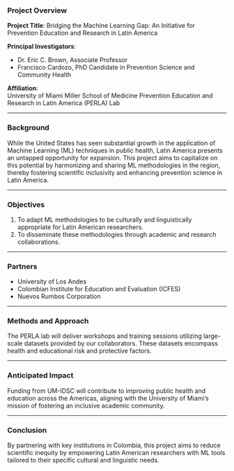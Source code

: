 ### Project Overview
**Project Title**: Bridging the Machine Learning Gap: An Initiative for Prevention Education and Research in Latin America

**Principal Investigators**:  
- Dr. Eric C. Brown, Associate Professor
- Francisco Cardozo, PhD Candidate in Prevention Science and Community Health

**Affiliation**:  
University of Miami
Miller School of Medicine
Prevention Education and Research in Latin America (PERLA) Lab

---

### Background

While the United States has seen substantial growth in the application of Machine Learning (ML) techniques in public health, Latin America presents an untapped opportunity for expansion. This project aims to capitalize on this potential by harmonizing and sharing ML methodologies in the region, thereby fostering scientific inclusivity and enhancing prevention science in Latin America.

---

### Objectives

1. To adapt ML methodologies to be culturally and linguistically appropriate for Latin American researchers.
2. To disseminate these methodologies through academic and research collaborations.

---

### Partners

- University of Los Andes
- Colombian Institute for Education and Evaluation (ICFES)
- Nuevos Rumbos Corporation

---

### Methods and Approach

The PERLA lab will deliver workshops and training sessions utilizing large-scale datasets provided by our collaborators. These datasets encompass health and educational risk and protective factors.

---

### Anticipated Impact

Funding from UM-IDSC will contribute to improving public health and education across the Americas, aligning with the University of Miami’s mission of fostering an inclusive academic community.

---

### Conclusion

By partnering with key institutions in Colombia, this project aims to reduce scientific inequity by empowering Latin American researchers with ML tools tailored to their specific cultural and linguistic needs.
